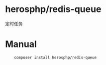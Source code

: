 # herosphp/redis-queue

定时任务

# Manual
```shell
    composer install herosphp/redis-queue
```

```shell

```

